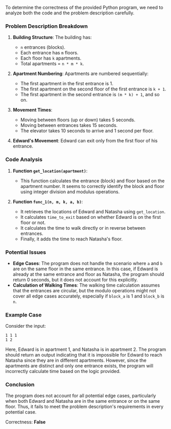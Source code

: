 To determine the correctness of the provided Python program, we need to analyze both the code and the problem description carefully.

### Problem Description Breakdown
1. **Building Structure**: The building has:
   - `n` entrances (blocks).
   - Each entrance has `m` floors.
   - Each floor has `k` apartments.
   - Total apartments = `n * m * k`.

2. **Apartment Numbering**: Apartments are numbered sequentially:
   - The first apartment in the first entrance is 1.
   - The first apartment on the second floor of the first entrance is `k + 1`.
   - The first apartment in the second entrance is `(m * k) + 1`, and so on.

3. **Movement Times**:
   - Moving between floors (up or down) takes 5 seconds.
   - Moving between entrances takes 15 seconds.
   - The elevator takes 10 seconds to arrive and 1 second per floor.

4. **Edward's Movement**: Edward can exit only from the first floor of his entrance.

### Code Analysis
1. **Function `get_location(apartment)`**:
   - This function calculates the entrance (block) and floor based on the apartment number. It seems to correctly identify the block and floor using integer division and modulus operations.

2. **Function `func_1(n, m, k, a, b)`**:
   - It retrieves the locations of Edward and Natasha using `get_location`.
   - It calculates `time_to_exit` based on whether Edward is on the first floor or not.
   - It calculates the time to walk directly or in reverse between entrances.
   - Finally, it adds the time to reach Natasha's floor.

### Potential Issues
- **Edge Cases**: The program does not handle the scenario where `a` and `b` are on the same floor in the same entrance. In this case, if Edward is already at the same entrance and floor as Natasha, the program should return 0 seconds, but it does not account for this explicitly.
- **Calculation of Walking Times**: The walking time calculation assumes that the entrances are circular, but the modulo operations might not cover all edge cases accurately, especially if `block_a` is 1 and `block_b` is `n`. 

### Example Case
Consider the input:
```
1 1 1
1 2
```
Here, Edward is in apartment 1, and Natasha is in apartment 2. The program should return an output indicating that it is impossible for Edward to reach Natasha since they are in different apartments. However, since the apartments are distinct and only one entrance exists, the program will incorrectly calculate time based on the logic provided.

### Conclusion
The program does not account for all potential edge cases, particularly when both Edward and Natasha are in the same entrance or on the same floor. Thus, it fails to meet the problem description's requirements in every potential case.

Correctness: **False**